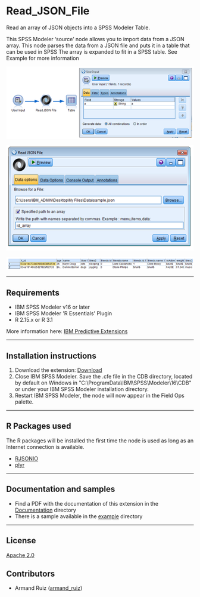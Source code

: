 # Read_JSON_File

Read an array of JSON objects into a SPSS Modeler Table.

This SPSS Modeler ‘source’ node allows you to import data from a JSON array. This node parses the data from a JSON file and puts it in a table that can be used in SPSS
The array is expanded to fit in a SPSS table. See Example for more information


![input](https://raw.githubusercontent.com/IBMPredictiveAnalytics/Read-JSON-File/master/Screenshot/Illustration1_UserInput.png)

![dialogbox](https://raw.githubusercontent.com/IBMPredictiveAnalytics/Read-JSON-File/master/Screenshot/Illustration2_DialogBox.png)

![output](https://raw.githubusercontent.com/IBMPredictiveAnalytics/Read-JSON-File/master/Screenshot/Illustration3_OutputTable.PNG)



---
Requirements
----
- IBM SPSS Modeler v16 or later
- IBM SPSS Modeler 'R Essentials' Plugin
- R 2.15.x or R 3.1

More information here: [IBM Predictive Extensions][2]


---
Installation instructions
----
1. Download the extension: [Download][3] 
2. Close IBM SPSS Modeler. Save the .cfe file in the CDB directory, located by default on Windows in "C:\ProgramData\IBM\SPSS\Modeler\16\CDB" or under your IBM SPSS Modeler installation directory.
3. Restart IBM SPSS Modeler, the node will now appear in the Field Ops palette.

---
R Packages used
----
The R packages will be installed the first time the node is used as long as an Internet connection is available.
- [RJSONIO][4]
- [plyr][11]
 
---
Documentation and samples
----
- Find a PDF with the documentation of this extension in the [Documentation][5] directory
- There is a sample available in the [example][6] directory


---
License
----

[Apache 2.0][1]


Contributors
----

  - Armand Ruiz ([armand_ruiz](https://twitter.com/armand_ruiz))


[1]: http://www.apache.org/licenses/LICENSE-2.0.html
[2]:https://developer.ibm.com/predictiveanalytics/downloads/#tab2
[3]:https://github.com/IBMPredictiveAnalytics/Read-JSON-File/blob/master/Source%20code/readJSON.cfe
[4]:http://cran.r-project.org/web/packages/RJSONIO
[5]:https://github.com/IBMPredictiveAnalytics/Read-JSON-File/blob/master/Documentation/ImportJSONFile-SPSSModelerExtension.pdf
[6]:https://github.com/IBMPredictiveAnalytics/Read-JSON-File/tree/master/Example
[11]:https://cran.r-project.org/web/packages/plyr/
